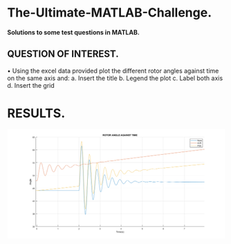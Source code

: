 # The-Ultimate-MATLAB-Challenge.
#### Solutions to some test questions in MATLAB.


## QUESTION OF INTEREST.

  •	Using the excel data provided plot the different rotor angles against time on the same axis and:
                            a.	Insert the title
                            b.	Legend the plot
                            c.	Label both axis
                            d.	Insert the grid


# RESULTS.
  
 ![Alt text](https://github.com/Flexy88/The-Ultimate-MATLAB-Challenge/blob/main/rotor%20angle%20against%20time.png)
